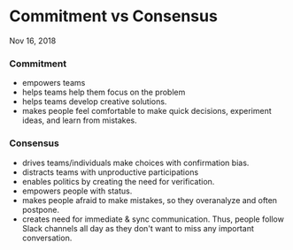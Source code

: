# Commitment vs Consensus

Nov 16, 2018


### Commitment
* empowers teams
* helps teams help them focus on the problem
* helps teams develop creative solutions.
* makes people feel comfortable to make quick decisions, experiment ideas, and learn from mistakes.

### Consensus
* drives teams/individuals make choices with confirmation bias.
* distracts teams with unproductive participations
* enables politics by creating the need for verification. 
* empowers people with status.
* makes people afraid to make mistakes, so they overanalyze and often postpone.
* creates need for immediate & sync communication. Thus, people follow Slack channels all day as they don't want to miss any important conversation.
